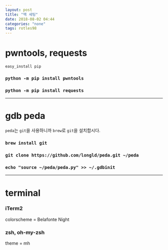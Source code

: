 ```yaml
---
layout: post
title: "맥 세팅"
date: 2018-08-02 04:44
categories: "none"
tags: rotles98
---
```


# pwntools, requests

`easy_install pip`

### `python -m pip install pwntools`

### `python -m pip install requests`

- - -
# gdb peda

`peda`는 `git`을 사용하니까 `brew`로 `git`을 설치합시다.

### `brew install git`

### `git clone https://github.com/longld/peda.git ~/peda`

### `echo "source ~/peda/peda.py" >> ~/.gdbinit`

- - -
# terminal

### iTerm2

colorscheme = Belafonte Night

### zsh, oh-my-zsh

theme = mh

